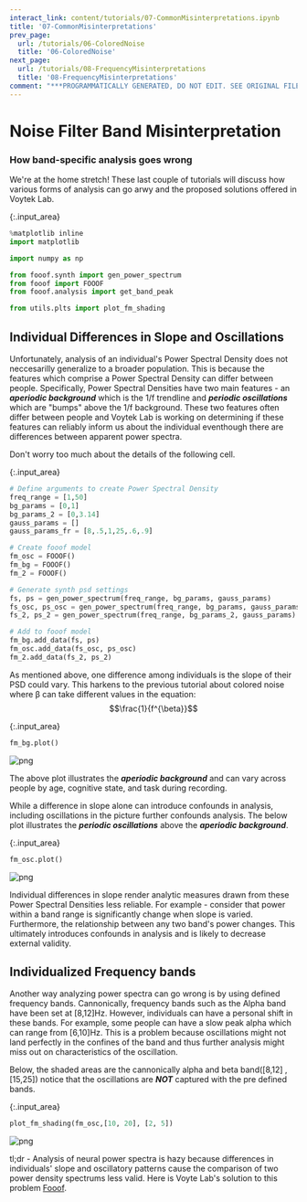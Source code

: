 ```yaml
---
interact_link: content/tutorials/07-CommonMisinterpretations.ipynb
title: '07-CommonMisinterpretations'
prev_page:
  url: /tutorials/06-ColoredNoise
  title: '06-ColoredNoise'
next_page:
  url: /tutorials/08-FrequencyMisinterpretations
  title: '08-FrequencyMisinterpretations'
comment: "***PROGRAMMATICALLY GENERATED, DO NOT EDIT. SEE ORIGINAL FILES IN /content***"
---
```


# Noise Filter Band Misinterpretation

### How band-specific analysis goes wrong

We're at the home stretch! These last couple of tutorials will discuss how various forms of analysis can go arwy and the proposed solutions offered in Voytek Lab.



{:.input_area}
```python
%matplotlib inline
import matplotlib

import numpy as np

from fooof.synth import gen_power_spectrum
from fooof import FOOOF
from fooof.analysis import get_band_peak

from utils.plts import plot_fm_shading
```


## Individual Differences in Slope and Oscillations

Unfortunately, analysis of an individual's Power Spectral Density does not neccesarilly generalize to a broader population. This is because the features which comprise a Power Spectral Density can differ between people. Specifically, Power Spectral Densities have two main features - an ***aperiodic background*** which is the 1/f trendline and ***periodic oscillations*** which are "bumps" above the 1/f background. These two features often differ between people and Voytek Lab is working on determining if these features can reliably inform us about the individual eventhough there are differences between apparent power spectra.

Don't worry too much about the details of the following cell.



{:.input_area}
```python
# Define arguments to create Power Spectral Density
freq_range = [1,50]
bg_params = [0,1]
bg_params_2 = [0,3.14]
gauss_params = []
gauss_params_fr = [8,.5,1,25,.6,.9]

# Create fooof model
fm_osc = FOOOF()
fm_bg = FOOOF()
fm_2 = FOOOF()

# Generate synth psd settings
fs, ps = gen_power_spectrum(freq_range, bg_params, gauss_params)
fs_osc, ps_osc = gen_power_spectrum(freq_range, bg_params, gauss_params_fr)
fs_2, ps_2 = gen_power_spectrum(freq_range, bg_params_2, gauss_params)

# Add to fooof model
fm_bg.add_data(fs, ps)
fm_osc.add_data(fs_osc, ps_osc)
fm_2.add_data(fs_2, ps_2)
```


As mentioned above, one difference among individuals is the slope of their PSD could vary. This harkens to the previous tutorial about colored noise where β can take different values in the equation:
$$\frac{1}{f^{\beta}}$$



{:.input_area}
```python
fm_bg.plot()
```



![png](../images/build/tutorials/07-CommonMisinterpretations_8_0.png)


The above plot illustrates the ***aperiodic background*** and can vary across people by age, cognitive state, and task during recording.

While a difference in slope alone can introduce confounds in analysis, including oscillations in the picture further confounds analysis. The below plot illustrates the ***periodic oscillations*** above the ***aperiodic background***.



{:.input_area}
```python
fm_osc.plot()
```



![png](../images/build/tutorials/07-CommonMisinterpretations_11_0.png)


Individual differences in slope render analytic measures drawn from these Power Spectral Densities less reliable.
For example - consider that power within a band range is significantly change when slope is varied. Furthermore, the relationship between any two band's power changes. This ultimately introduces confounds in analysis and is likely to decrease external validity.

## Individualized Frequency bands

Another way analyzing power spectra can go wrong is by using defined frequency bands. Cannonically, frequency bands such as the Alpha band have been set at [8,12]Hz. However, individuals can have a personal shift in these bands. For example, some people can have a slow peak alpha which can range from [6,10]Hz. This is a problem because oscillations might not land perfectly in the confines of the band and thus further analysis might miss out on characteristics of the oscillation.

Below, the shaded areas are the cannonically alpha and beta band([8,12] , [15,25]) notice that the oscillations are ***NOT*** captured with the pre defined bands.



{:.input_area}
```python
plot_fm_shading(fm_osc,[10, 20], [2, 5])
```



![png](../images/build/tutorials/07-CommonMisinterpretations_15_0.png)


tl;dr - Analysis of neural power spectra is hazy because differences in individuals' slope and oscillatory patterns cause the comparison of two power density spectrums less valid. Here is Voyte Lab's solution to this problem [Fooof](https://github.com/voytekresearch/fooof).

